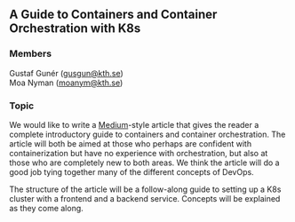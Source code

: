 ## A Guide to Containers and Container Orchestration with K8s

### Members

Gustaf Gunér (gusgun@kth.se)<br>
Moa Nyman (moanym@kth.se)

### Topic

We would like to write a [Medium](https://medium.com/)-style article that gives the reader a complete introductory guide to containers and container orchestration. The article will both be aimed at those who perhaps are confident with containerization but have no experience with orchestration, but also at those who are completely new to both areas. We think the article will do a good job tying together many of the different concepts of DevOps.

The structure of the article will be a follow-along guide to setting up a K8s cluster with a frontend and a backend service. Concepts will be explained as they come along.
